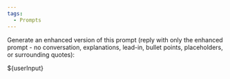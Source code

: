 ```yaml
---
tags:
  - Prompts
---
```


Generate an enhanced version of this prompt (reply with only the enhanced prompt - no conversation, explanations, lead-in, bullet points, placeholders, or surrounding quotes):

${userInput}